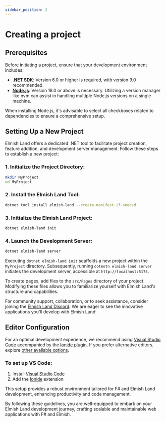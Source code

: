 ```yaml
---
sidebar_position: 2
---
```


# Creating a project

## Prerequisites
Before initiating a project, ensure that your development environment includes:

* **[.NET SDK](https://dotnet.microsoft.com/)**: Version 6.0 or higher is required, with version 9.0 recommended.​
* **[Node.js](https://nodejs.org/)**: Version 18.0 or above is necessary. Utilizing a version manager like nvm can assist in handling multiple Node.js versions on a single machine.​

When installing Node.js, it's advisable to select all checkboxes related to dependencies to ensure a comprehensive setup.


## Setting Up a New Project
Elmish Land offers a dedicated .NET tool to facilitate project creation, feature addition, and development server management. Follow these steps to establish a new project:​

### 1. Initialize the Project Directory:
```bash
mkdir MyProject
cd MyProject
```

### 2. Install the Elmish Land Tool:
```bash
dotnet tool install elmish-land --create-manifest-if-needed
```

### 3. Initialize the Elmish Land Project:
```bash
dotnet elmish-land init
```

### 4. Launch the Development Server:
```bash
dotnet elmish-land server
```

Executing `dotnet elmish-land init` scaffolds a new project within the `MyProject` directory. Subsequently, running `dotnetn elmish-land server` initiates the development server, accessible at `http://localhost:5173`.​

To create pages, add files to the `src/Pages` directory of your project. Modifying these files allows you to familiarize yourself with Elmish Land's structure and capabilities.​

For community support, collaboration, or to seek assistance, consider joining the [Elmish Land Discord](https://discord.gg/jQ26cZH3fU). We are eager to see the innovative applications you'll develop with Elmish Land!​

## Editor Configuration

For an optimal development experience, we recommend using [Visual Studio Code](https://code.visualstudio.com/) accompanied by the [Ionide plugin](https://ionide.io/Editors/Code/overview.html). If you prefer alternative editors, explore [other available options](/docs/advanced/other-editors).​

### To set up VS Code:

1. Install [Visual Studio Code](https://code.visualstudio.com/)
2. Add the [Ionide](https://ionide.io/Editors/Code/overview.html) extension

This setup provides a robust environment tailored for F# and Elmish Land development, enhancing productivity and code management.​

By following these guidelines, you are well-equipped to embark on your Elmish Land development journey, crafting scalable and maintainable web applications with F# and Elmish.